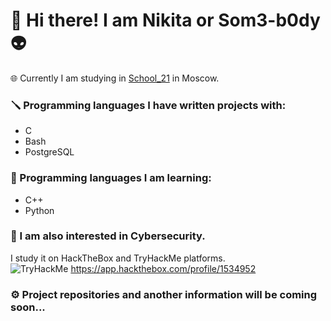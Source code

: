 # :vulcan_salute: Hi there! I am Nikita or Som3-b0dy :alien:  
:globe_with_meridians: Currently I am studying in [School_21](https://21-school.ru/) in Moscow.
### :screwdriver: Programming languages I have written projects with:
- C
- Bash
- PostgreSQL
### :notebook_with_decorative_cover: Programming languages I am learning:
- C++
- Python
### :closed_lock_with_key: I am also interested in Cybersecurity.
I study it on HackTheBox and TryHackMe platforms.  
<img src="https://tryhackme-badges.s3.amazonaws.com/s0m3body.png" alt="TryHackMe">
https://app.hackthebox.com/profile/1534952
### :gear: Project repositories and another information will be coming soon...
<!--
**Som3-b0dy/Som3-b0dy** is a ✨ _special_ ✨ repository because its `README.md` (this file) appears on your GitHub profile.

Here are some ideas to get you started:

- 🔭 I’m currently working on ...
- 🌱 I’m currently learning ...
- 👯 I’m looking to collaborate on ...
- 🤔 I’m looking for help with ...
- 💬 Ask me about ...
- 📫 How to reach me: ...
- 😄 Pronouns: ...
- ⚡ Fun fact: ...
-->

